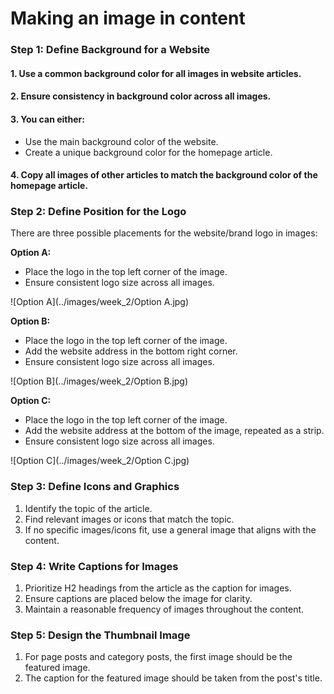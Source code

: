 # Making an image in content

### **Step 1: Define Background for a Website**


#### 1. Use a common background color for all images in website articles.
#### 2. Ensure consistency in background color across all images.
#### 3. You can either:
- Use the main background color of the website.
- Create a unique background color for the homepage article.
#### 4. Copy all images of other articles to match the background color of the homepage article.

### **Step 2: Define Position for the Logo**
There are three possible placements for the website/brand logo in images:

**Option A:**

- Place the logo in the top left corner of the image.
- Ensure consistent logo size across all images.

![Option A](../images/week_2/Option A.jpg)

**Option B:**

- Place the logo in the top left corner of the image.
- Add the website address in the bottom right corner.
- Ensure consistent logo size across all images.

![Option B](../images/week_2/Option B.jpg)


**Option C:**

- Place the logo in the top left corner of the image.
- Add the website address at the bottom of the image, repeated as a strip.
- Ensure consistent logo size across all images.

![Option C](../images/week_2/Option C.jpg)


### **Step 3: Define Icons and Graphics**
 1. Identify the topic of the article.
 2. Find relevant images or icons that match the topic.
 3. If no specific images/icons fit, use a general image that aligns with the content.

### **Step 4: Write Captions for Images**
1. Prioritize H2 headings from the article as the caption for images.
2. Ensure captions are placed below the image for clarity.
3. Maintain a reasonable frequency of images throughout the content.

### **Step 5: Design the Thumbnail Image**
1. For page posts and category posts, the first image should be the featured image.
2. The caption for the featured image should be taken from the post's title.


